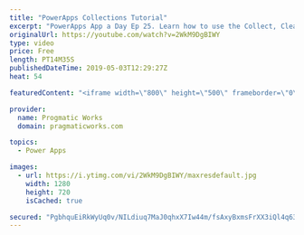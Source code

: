 ```yaml
---
title: "PowerApps Collections Tutorial"
excerpt: "PowerApps App a Day Ep 25. Learn how to use the Collect, ClearCollect, Clear, Patch and Remove functions to add, remove and update PowerApps collections. Working with a collection is very similar to working with a database with a few tweaks.   Pragmatic Works PowerApps class: http://www.pragmaticworks.com"
originalUrl: https://youtube.com/watch?v=2WkM9DgBIWY
type: video
price: Free
length: PT14M35S
publishedDateTime: 2019-05-03T12:29:27Z
heat: 54

featuredContent: "<iframe width=\"800\" height=\"500\" frameborder=\"0\" src=\"https://www.youtube.com/embed/2WkM9DgBIWY\" allow=\"accelerometer; autoplay; encrypted-media; gyroscope; picture-in-picture\" allowfullscreen></iframe>"

provider:
  name: Progmatic Works
  domain: pragmaticworks.com

topics:
  - Power Apps

images:
  - url: https://i.ytimg.com/vi/2WkM9DgBIWY/maxresdefault.jpg
    width: 1280
    height: 720
    isCached: true

secured: "PgbhquEiRkWyUq0v/NILdiuq7MaJ0qhxX7Iw44m/fsAxyBxmsFrXX3iQl4q638SgQlOs3gS+kgVfs0RXcPE0XKXYdokVHrRCd4+sCrIhWv8jNnvDMC/uGg0v1KdAXfPV6oYvTGrFfAbmWm4zOnBILQgX1xs9dsubBjEoV9P2U2K3nf9s3fZA+4u6L0eo4weUbMjPsZKCTepDdz+Zr7SSDFO2+rbHX9baaXcc+9hqs1pDh6Nkl9PjXVRSKGpA3AH+PJ6GCeIl7NanMohU/GA11wS07Mu3yW2ij07WuwlT4jPd0eBwZYVbQGDM8R+ao3XpbyeTRVgAthpiOfy5PmoQmaYOYUlfcDdC3SCx7Avt8OlTQP5OOX7edZsO2c9fnqmG6oOUI+Jyd9LMdCjQTrC62ErtYE6aCUJeJwhap0pyM0U=;sMxqpkp+SHt0AS4LFmBGdA=="
---
```


